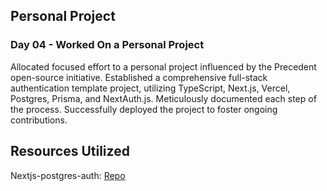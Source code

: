 ## Personal Project

### Day 04 - Worked On a Personal Project
Allocated focused effort to a personal project influenced by the Precedent open-source initiative. Established a comprehensive full-stack authentication template project, utilizing TypeScript, Next.js, Vercel, Postgres, Prisma, and NextAuth.js. Meticulously documented each step of the process. Successfully deployed the project to foster ongoing contributions.

## Resources Utilized
Nextjs-postgres-auth: [Repo](https://github.com/kelvinyelyen/nextjs-postgres-auth)

